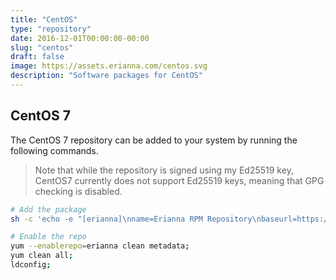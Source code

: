 ```yaml
---
title: "CentOS"
type: "repository"
date: 2016-12-01T00:00:00-00:00
slug: "centos"
draft: false
image: https://assets.erianna.com/centos.svg
description: "Software packages for CentOS"
---
```


## CentOS 7

The CentOS 7 repository can be added to your system by running the following commands.

> Note that while the repository is signed using my Ed25519 key, CentOS7 currently does not support Ed25519 keys, meaning that GPG checking is disabled.

```bash
# Add the package
sh -c 'echo -e "[erianna]\nname=Erianna RPM Repository\nbaseurl=https://rpm.erianna.com/CentOS/7/x86_64\nenabled=1\ngpgcheck=0\nprotect=1\ngpgkey=https://www.erianna.com/key.asc" > /etc/yum.repos.d/rpm.erianna.com.repo';

# Enable the repo
yum --enablerepo=erianna clean metadata;
yum clean all;
ldconfig;
```